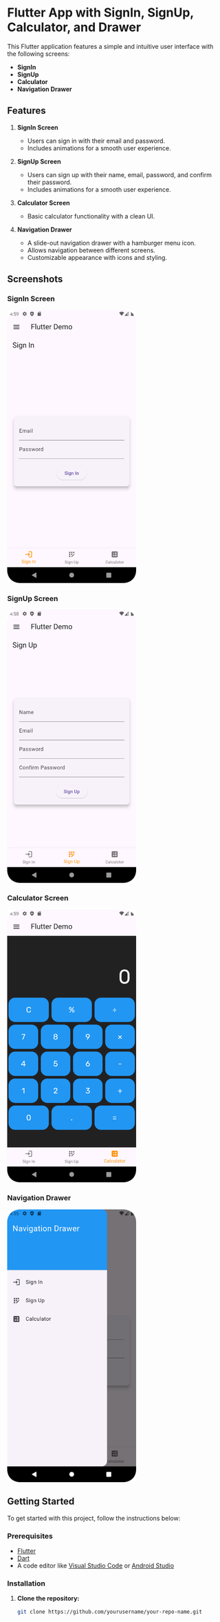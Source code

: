# Flutter App with SignIn, SignUp, Calculator, and Drawer

This Flutter application features a simple and intuitive user interface with the following screens:
- **SignIn**
- **SignUp**
- **Calculator**
- **Navigation Drawer**

## Features

1. **SignIn Screen**
    - Users can sign in with their email and password.
    - Includes animations for a smooth user experience.

2. **SignUp Screen**
    - Users can sign up with their name, email, password, and confirm their password.
    - Includes animations for a smooth user experience.

3. **Calculator Screen**
    - Basic calculator functionality with a clean UI.

4. **Navigation Drawer**
    - A slide-out navigation drawer with a hamburger menu icon.
    - Allows navigation between different screens.
    - Customizable appearance with icons and styling.

## Screenshots

### SignIn Screen
<img src="images/signin1.png" alt="SignIn Screen" width="300">

### SignUp Screen
<img src="images/signup.png" alt="SignUp Screen" width="300">

### Calculator Screen
<img src="images/calculator.png" alt="Calculator Screen" width="300">

### Navigation Drawer
<img src="images/drawer.png" alt="Navigation Drawer" width="300">

## Getting Started

To get started with this project, follow the instructions below:

### Prerequisites

- [Flutter](https://flutter.dev/docs/get-started/install)
- [Dart](https://dart.dev/get-dart)
- A code editor like [Visual Studio Code](https://code.visualstudio.com/) or [Android Studio](https://developer.android.com/studio)

### Installation

1. **Clone the repository:**
   ```bash
   git clone https://github.com/yourusername/your-repo-name.git
